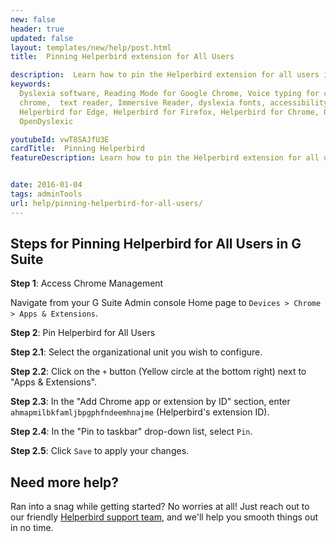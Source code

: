 ```yaml
---
new: false
header: true
updated: false
layout: templates/new/help/post.html
title:  Pinning Helperbird extension for All Users

description:  Learn how to pin the Helperbird extension for all users in your organization. This guide provides step-by-step instructions to ensure Helperbird is always at hand for your users.
keywords:
  Dyslexia software, Reading Mode for Google Chrome, Voice typing for chrome, Text to speech for
  chrome,  text reader, Immersive Reader, dyslexia fonts, accessibility software, dyslexia software,
  Helperbird for Edge, Helperbird for Firefox, Helperbird for Chrome, Opendyslexic for Chrome,
  OpenDyslexic

youtubeId: vwT8SAJfU3E
cardTitle:  Pinning Helperbird
featureDescription: Learn how to pin the Helperbird extension for all users in your organization. This guide provides step-by-step instructions to ensure Helperbird is always at hand for your users.


date: 2016-01-04
tags: adminTools
url: help/pinning-helperbird-for-all-users/
---
```


## Steps for Pinning Helperbird for All Users in G Suite

**Step 1**: Access Chrome Management

Navigate from your G Suite Admin console Home page to `Devices > Chrome > Apps & Extensions`.

**Step 2**: Pin Helperbird for All Users

**Step 2.1**: Select the organizational unit you wish to configure.

**Step 2.2**: Click on the `+` button (Yellow circle at the bottom right) next to "Apps & Extensions".

**Step 2.3**: In the "Add Chrome app or extension by ID" section, enter `ahmapmilbkfamljbpgphfndeemhnajme` (Helperbird's extension ID).

**Step 2.4**: In the "Pin to taskbar" drop-down list, select `Pin`.

**Step 2.5**: Click `Save` to apply your changes.

## Need more help?

Ran into a snag while getting started? No worries at all! Just reach out to our friendly [Helperbird support team](/support/), and we'll help you smooth things out in no time.



